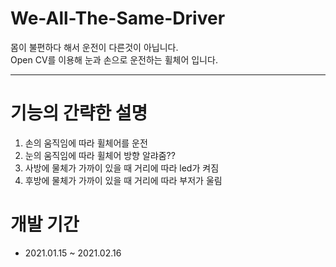# We-All-The-Same-Driver 
몸이 불편하다 해서 운전이 다른것이 아닙니다.\
Open CV를 이용해 눈과 손으로 운전하는 휠체어 입니다. 

------------------------------------------------------
# 기능의 간략한 설명
1. 손의 움직임에 따라 휠체어를 운전  
2. 눈의 움직임에 따라 휠체어 방향 알랴줌??
3. 사방에 물체가 가까이 있을 때 거리에 따라 led가 켜짐
4. 후방에 물체가 가까이 있을 때 거리에 따라 부저가 울림

# 개발 기간
- 2021.01.15 ~ 2021.02.16


